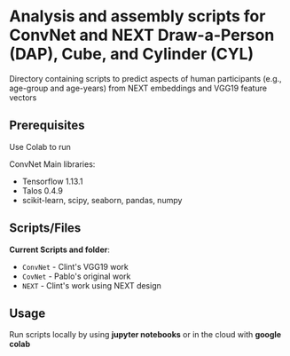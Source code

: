 # Analysis and assembly scripts for ConvNet and NEXT Draw-a-Person (DAP), Cube, and Cylinder (CYL)

Directory containing scripts to predict aspects of human participants (e.g., age-group and age-years) from NEXT embeddings and VGG19 feature vectors  

## Prerequisites
Use Colab to run  

ConvNet Main libraries:
- Tensorflow 1.13.1
- Talos 0.4.9
- scikit-learn, scipy, seaborn, pandas, numpy  

## Scripts/Files

**Current Scripts and folder**:  

- ```ConvNet``` - Clint's VGG19 work
- ```CovNet``` - Pablo's original work
- ```NEXT``` - Clint's work using NEXT design

## Usage
Run scripts locally by using **jupyter notebooks** or in the cloud with **google colab**  
